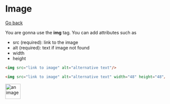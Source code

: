 # Image

[Go back](..)

You are gonna use the **img** tag. You can add attributes
such as

* src (required): link to the image
* alt (required): text if image not found
* width
* height

```html
<img src="link to image" alt="alternative text"/>

<img src="link to image" alt="alternative text" width="48" height="48"/>
```

<div class="sr"></div>

<img src="https://memorize.lgs-games.com/assets/icon64.png" alt="an image" width="48" height="48"/>